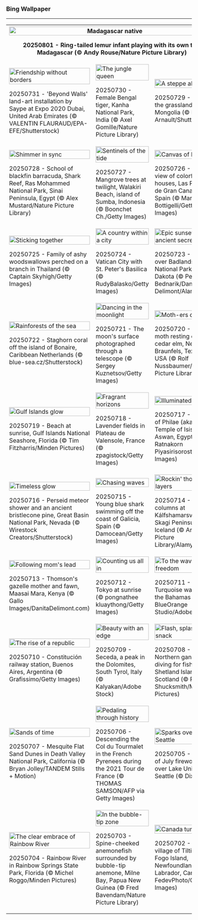 <h3>
 Bing Wallpaper
</h3>
<hr/>
<table>
<tr>
<th colspan="3">
<img alt="Madagascar native" src="https://www.bing.com/th?id=OHR.BabyLemur_EN-US9264861498_UHD.jpg&amp;rf=LaDigue_UHD.jpg&amp;pid=hp&amp;w=3840&amp;h=2160&amp;rs=1&amp;c=4" width="100%"/><p>20250801 - Ring-tailed lemur infant playing with its own tail, Madagascar (© Andy Rouse/Nature Picture Library)</p></th>
</tr>
<tr>
<td><img alt="Friendship without borders" src="https://www.bing.com/th?id=OHR.SaypeDubai_EN-US5078679271_UHD.jpg&amp;rf=LaDigue_UHD.jpg&amp;pid=hp&amp;w=3840&amp;h=2160&amp;rs=1&amp;c=4" width="100%"/><p>20250731 - 'Beyond Walls' land-art installation by Saype at Expo 2020 Dubai, United Arab Emirates (© VALENTIN FLAURAUD/EPA-EFE/Shutterstock)</p></td>
<td><img alt="The jungle queen" src="https://www.bing.com/th?id=OHR.TigerDay_EN-US5038876410_UHD.jpg&amp;rf=LaDigue_UHD.jpg&amp;pid=hp&amp;w=3840&amp;h=2160&amp;rs=1&amp;c=4" width="100%"/><p>20250730 - Female Bengal tiger, Kanha National Park, India (© Axel Gomille/Nature Picture Library)</p></td>
<td><img alt="A steppe ahead" src="https://www.bing.com/th?id=OHR.MongoliaYurts_EN-US1803457525_UHD.jpg&amp;rf=LaDigue_UHD.jpg&amp;pid=hp&amp;w=3840&amp;h=2160&amp;rs=1&amp;c=4" width="100%"/><p>20250729 - Yurts in the grasslands of Mongolia (© Michel Arnault/Shutterstock)</p></td>
</tr>
<tr>
<td><img alt="Shimmer in sync" src="https://www.bing.com/th?id=OHR.BlackfinBarracuda_EN-US1227116811_UHD.jpg&amp;rf=LaDigue_UHD.jpg&amp;pid=hp&amp;w=3840&amp;h=2160&amp;rs=1&amp;c=4" width="100%"/><p>20250728 - School of blackfin barracuda, Shark Reef, Ras Mohammed National Park, Sinai Peninsula, Egypt (© Alex Mustard/Nature Picture Library)</p></td>
<td><img alt="Sentinels of the tide" src="https://www.bing.com/th?id=OHR.MangroveTwilight_EN-US0646432423_UHD.jpg&amp;rf=LaDigue_UHD.jpg&amp;pid=hp&amp;w=3840&amp;h=2160&amp;rs=1&amp;c=4" width="100%"/><p>20250727 - Mangrove trees at twilight, Walakiri Beach, island of Sumba, Indonesia (© Boonchet Ch./Getty Images)</p></td>
<td><img alt="Canvas of life" src="https://www.bing.com/th?id=OHR.LasPalmas_EN-US0568727017_UHD.jpg&amp;rf=LaDigue_UHD.jpg&amp;pid=hp&amp;w=3840&amp;h=2160&amp;rs=1&amp;c=4" width="100%"/><p>20250726 - Aerial view of colorful houses, Las Palmas de Gran Canaria, Spain (© Marco Bottigelli/Getty Images)</p></td>
</tr>
<tr>
<td><img alt="Sticking together" src="https://www.bing.com/th?id=OHR.AshyWoodswallow_EN-US7005770998_UHD.jpg&amp;rf=LaDigue_UHD.jpg&amp;pid=hp&amp;w=3840&amp;h=2160&amp;rs=1&amp;c=4" width="100%"/><p>20250725 - Family of ashy woodswallows perched on a branch in Thailand (© Captain Skyhigh/Getty Images)</p></td>
<td><img alt="A country within a city" src="https://www.bing.com/th?id=OHR.VaticanCity_EN-US5915643866_UHD.jpg&amp;rf=LaDigue_UHD.jpg&amp;pid=hp&amp;w=3840&amp;h=2160&amp;rs=1&amp;c=4" width="100%"/><p>20250724 - Vatican City with St. Peter's Basilica (© RudyBalasko/Getty Images)</p></td>
<td><img alt="Epic sunsets and ancient secrets" src="https://www.bing.com/th?id=OHR.BadlandsSunset_EN-US5821746223_UHD.jpg&amp;rf=LaDigue_UHD.jpg&amp;pid=hp&amp;w=3840&amp;h=2160&amp;rs=1&amp;c=4" width="100%"/><p>20250723 - Sunset over Badlands National Park, South Dakota (© Petr Bednarik/Danita Delimont/Alamy)</p></td>
</tr>
<tr>
<td><img alt="Rainforests of the sea" src="https://www.bing.com/th?id=OHR.AcroporaReef_EN-US5567789372_UHD.jpg&amp;rf=LaDigue_UHD.jpg&amp;pid=hp&amp;w=3840&amp;h=2160&amp;rs=1&amp;c=4" width="100%"/><p>20250722 - Staghorn coral off the island of Bonaire, Caribbean Netherlands (© blue-sea.cz/Shutterstock)</p></td>
<td><img alt="Dancing in the moonlight" src="https://www.bing.com/th?id=OHR.BigMoon_EN-US5436003142_UHD.jpg&amp;rf=LaDigue_UHD.jpg&amp;pid=hp&amp;w=3840&amp;h=2160&amp;rs=1&amp;c=4" width="100%"/><p>20250721 - The moon's surface photographed through a telescope (© Sergey Kuznetsov/Getty Images)</p></td>
<td><img alt="Moth-ers day" src="https://www.bing.com/th?id=OHR.MothWeek_EN-US5360572836_UHD.jpg&amp;rf=LaDigue_UHD.jpg&amp;pid=hp&amp;w=3840&amp;h=2160&amp;rs=1&amp;c=4" width="100%"/><p>20250720 - Luna moth resting on cedar elm, New Braunfels, Texas, USA (© Rolf Nussbaumer/Nature Picture Library)</p></td>
</tr>
<tr><td><img alt="Gulf Islands glow" src="https://www.bing.com/th?id=OHR.FloridaSeashore_EN-US9038929616_UHD.jpg&amp;rf=LaDigue_UHD.jpg&amp;pid=hp&amp;w=3840&amp;h=2160&amp;rs=1&amp;c=4" width="100%"/><p>20250719 - Beach at sunrise, Gulf Islands National Seashore, Florida (© Tim Fitzharris/Minden Pictures)</p></td><td><img alt="Fragrant horizons" src="https://www.bing.com/th?id=OHR.FranceLavender_EN-US5224253118_UHD.jpg&amp;rf=LaDigue_UHD.jpg&amp;pid=hp&amp;w=3840&amp;h=2160&amp;rs=1&amp;c=4" width="100%"/><p>20250718 - Lavender fields in Plateau de Valensole, France (© zpagistock/Getty Images)</p></td><td><img alt="Illuminated by Isis" src="https://www.bing.com/th?id=OHR.TemplePhilae_EN-US5062419351_UHD.jpg&amp;rf=LaDigue_UHD.jpg&amp;pid=hp&amp;w=3840&amp;h=2160&amp;rs=1&amp;c=4" width="100%"/><p>20250717 - Temple of Philae (aka Temple of Isis), Aswan, Egypt (© Ratnakorn Piyasirisorost/Getty Images)</p></td></tr><tr><td><img alt="Timeless glow" src="https://www.bing.com/th?id=OHR.PerseidsPine_EN-US4826682211_UHD.jpg&amp;rf=LaDigue_UHD.jpg&amp;pid=hp&amp;w=3840&amp;h=2160&amp;rs=1&amp;c=4" width="100%"/><p>20250716 - Perseid meteor shower and an ancient bristlecone pine, Great Basin National Park, Nevada (© Wirestock Creators/Shutterstock)</p></td><td><img alt="Chasing waves" src="https://www.bing.com/th?id=OHR.YoungShark_EN-US4689572794_UHD.jpg&amp;rf=LaDigue_UHD.jpg&amp;pid=hp&amp;w=3840&amp;h=2160&amp;rs=1&amp;c=4" width="100%"/><p>20250715 - Young blue shark swimming off the coast of Galicia, Spain (© Damocean/Getty Images)</p></td><td><img alt="Rockin' those layers" src="https://www.bing.com/th?id=OHR.BasaltColumns_EN-US4476950150_UHD.jpg&amp;rf=LaDigue_UHD.jpg&amp;pid=hp&amp;w=3840&amp;h=2160&amp;rs=1&amp;c=4" width="100%"/><p>20250714 - Basalt columns at Kálfshamarsvík, Skagi Peninsula, Iceland (© Arterra Picture Library/Alamy)</p></td></tr><tr><td><img alt="Following mom's lead" src="https://www.bing.com/th?id=OHR.ThomsonGazelle_EN-US4354285846_UHD.jpg&amp;rf=LaDigue_UHD.jpg&amp;pid=hp&amp;w=3840&amp;h=2160&amp;rs=1&amp;c=4" width="100%"/><p>20250713 - Thomson's gazelle mother and fawn, Maasai Mara, Kenya (© Gallo Images/DanitaDelimont.com)</p></td><td><img alt="Counting us all in" src="https://www.bing.com/th?id=OHR.TokyoSunrise_EN-US4269783992_UHD.jpg&amp;rf=LaDigue_UHD.jpg&amp;pid=hp&amp;w=3840&amp;h=2160&amp;rs=1&amp;c=4" width="100%"/><p>20250712 - Tokyo at sunrise (© pongnathee kluaythong/Getty Images)</p></td><td><img alt="To the waves of freedom" src="https://www.bing.com/th?id=OHR.BahamaBlues_EN-US1367794856_UHD.jpg&amp;rf=LaDigue_UHD.jpg&amp;pid=hp&amp;w=3840&amp;h=2160&amp;rs=1&amp;c=4" width="100%"/><p>20250711 - Turquoise waters of the Bahamas (© BlueOrange Studio/Adobe Stock)</p></td></tr><tr><td><img alt="The rise of a republic" src="https://www.bing.com/th?id=OHR.ConstitucionStation_EN-US1235857389_UHD.jpg&amp;rf=LaDigue_UHD.jpg&amp;pid=hp&amp;w=3840&amp;h=2160&amp;rs=1&amp;c=4" width="100%"/><p>20250710 - Constitución railway station, Buenos Aires, Argentina (© Grafissimo/Getty Images)</p></td><td><img alt="Beauty with an edge" src="https://www.bing.com/th?id=OHR.SecedaPeak_EN-US0983713623_UHD.jpg&amp;rf=LaDigue_UHD.jpg&amp;pid=hp&amp;w=3840&amp;h=2160&amp;rs=1&amp;c=4" width="100%"/><p>20250709 - Seceda, a peak in the Dolomites, South Tyrol, Italy (© Kalyakan/Adobe Stock)</p></td><td><img alt="Flash, splash, then snack" src="https://www.bing.com/th?id=OHR.ShetlandGannets_EN-US0812287314_UHD.jpg&amp;rf=LaDigue_UHD.jpg&amp;pid=hp&amp;w=3840&amp;h=2160&amp;rs=1&amp;c=4" width="100%"/><p>20250708 - Northern gannets diving for fish, Shetland Islands, Scotland (© Richard Shucksmith/Minden Pictures)</p></td></tr><tr><td><img alt="Sands of time" src="https://www.bing.com/th?id=OHR.MesquiteFlats_EN-US0638943216_UHD.jpg&amp;rf=LaDigue_UHD.jpg&amp;pid=hp&amp;w=3840&amp;h=2160&amp;rs=1&amp;c=4" width="100%"/><p>20250707 - Mesquite Flat Sand Dunes in Death Valley National Park, California (© Bryan Jolley/TANDEM Stills + Motion)</p></td><td><img alt="Pedaling through history" src="https://www.bing.com/th?id=OHR.TourCyclists_EN-US0589835009_UHD.jpg&amp;rf=LaDigue_UHD.jpg&amp;pid=hp&amp;w=3840&amp;h=2160&amp;rs=1&amp;c=4" width="100%"/><p>20250706 - Descending the Col du Tourmalet in the French Pyrenees during the 2021 Tour de France (© THOMAS SAMSON/AFP via Getty Images)</p></td><td><img alt="Sparks over Seattle" src="https://www.bing.com/th?id=OHR.SeattleFireworks_EN-US0523563675_UHD.jpg&amp;rf=LaDigue_UHD.jpg&amp;pid=hp&amp;w=3840&amp;h=2160&amp;rs=1&amp;c=4" width="100%"/><p>20250705 - Fourth of July fireworks over Lake Union in Seattle (© Dixin Yan)</p></td></tr><tr><td><img alt="The clear embrace of Rainbow River" src="https://www.bing.com/th?id=OHR.RainbowRiver_EN-US0442967532_UHD.jpg&amp;rf=LaDigue_UHD.jpg&amp;pid=hp&amp;w=3840&amp;h=2160&amp;rs=1&amp;c=4" width="100%"/><p>20250704 - Rainbow River in Rainbow Springs State Park, Florida (© Michel Roggo/Minden Pictures)</p></td><td><img alt="In the bubble-tip zone" src="https://www.bing.com/th?id=OHR.MaroonClownfish_EN-US0391262783_UHD.jpg&amp;rf=LaDigue_UHD.jpg&amp;pid=hp&amp;w=3840&amp;h=2160&amp;rs=1&amp;c=4" width="100%"/><p>20250703 - Spine-cheeked anemonefish surrounded by bubble-tip anemone, Milne Bay, Papua New Guinea (© Fred Bavendam/Nature Picture Library)</p></td><td><img alt="Canada turns 158" src="https://www.bing.com/th?id=OHR.CanadaDayFogo_EN-US0231478181_UHD.jpg&amp;rf=LaDigue_UHD.jpg&amp;pid=hp&amp;w=3840&amp;h=2160&amp;rs=1&amp;c=4" width="100%"/><p>20250702 - Fishing village of Tilting, Fogo Island, Newfoundland and Labrador, Canada (© FedevPhoto/Getty Images)</p></td></tr></table>
